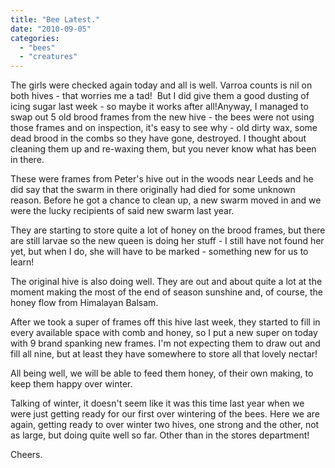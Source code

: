 ```yaml
---
title: "Bee Latest."
date: "2010-09-05"
categories: 
  - "bees"
  - "creatures"
---
```


The girls were checked again today and all is well. Varroa counts is nil on both hives - that worries me a tad!  But I did give them a good dusting of icing sugar last week - so maybe it works after all!Anyway, I managed to swap out 5 old brood frames from the new hive - the bees were not using those frames and on inspection, it's easy to see why - old dirty wax, some dead brood in the combs so they have gone, destroyed. I thought about cleaning them up and re-waxing them, but you never know what has been in there.

These were frames from Peter's hive out in the woods near Leeds and he did say that the swarm in there originally had died for some unknown reason. Before he got a chance to clean up, a new swarm moved in and we were the lucky recipients of said new swarm last year.

They are starting to store quite a lot of honey on the brood frames, but there are still larvae so the new queen is doing her stuff - I still have not found her yet, but when I do, she will have to be marked - something new for us to learn!

The original hive is also doing well. They are out and about quite a lot at the moment making the most of the end of season sunshine and, of course, the honey flow from Himalayan Balsam.

After we took a super of frames off this hive last week, they started to fill in every available space with comb and honey, so I put a new super on today with 9 brand spanking new frames. I'm not expecting them to draw out and fill all nine, but at least they have somewhere to store all that lovely nectar!

All being well, we will be able to feed them honey, of their own making, to keep them happy over winter.

Talking of winter, it doesn't seem like it was this time last year when we were just getting ready for our first over wintering of the bees. Here we are again, getting ready to over winter two hives, one strong and the other, not as large, but doing quite well so far. Other than in the stores department!

Cheers.
